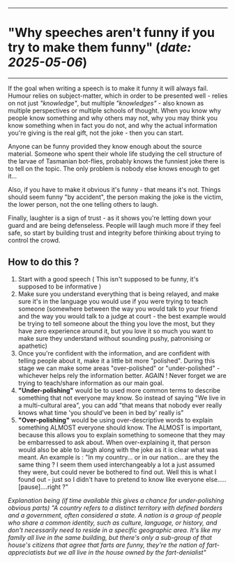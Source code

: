 ---
# "Why speeches aren't funny if you try to make them funny"           (_date: 2025-05-06_)
------

If the goal when writing a speech is to make it funny it will always fail.
Humour relies on subject-matter, which in order to be presented well - relies on not just _"knowledge"_, but multiple _"knowledges"_ - also known as multiple perspectives or multiple schools of thought.
When you know why people know something and why others may not, why you may think you know something when in fact you do not, and why the actual information you're giving is the real gift, not the joke - then you can start.

Anyone can be funny provided they know enough about the source material. Someone who spent their whole life studying the cell structure of the larvae of Tasmanian bot-flies, probably knows the funniest joke there is to tell on the topic. The only problem is nobody else knows enough to get it...

Also, if you have to make it obvious it's funny - that means it's not. Things should seem funny "by accident", the person making the joke is the victim, the lower person, not the one telling others to laugh.

Finally, laughter is a sign of trust - as it shows you're letting down your guard and are being defenseless. People will laugh much more if they feel safe, so start by building trust and integrity before thinking about trying to control the crowd.

## **How to do this ?**

1. Start with a good speech ( This isn't supposed to be funny, it's supposed to be informative )
2. Make sure you understand everything that is being relayed, and make sure it's in the language you would use if you were trying to teach someone (somewhere between the way you would talk to your friend and the way you would talk to a judge at court - the best example would be trying to tell someone about the thing you love the most, but they have zero experience around it, but you love it so much you want to make sure they understand without sounding pushy, patronising or apathetic)
3. Once you're confident with the information, and are confident with telling people about it, make it a little bit more "polished". During this stage we can make some areas "over-polished" or "under-polished" - whichever helps rely the information better. AGAIN ! Never forget we are trying to teach/share information as our main goal.
4. **"Under-polishing"** would be to used more common terms to describe something that not everyone may know. So instead of saying "We live in a multi-cultural area", you can add "that means that nobody ever really knows what time 'you should've been in bed by' really is"
5. **"Over-polishing"** would be using over-descriptive words to explain something ALMOST everyone should know. The ALMOST is important, because this allows you to explain something to someone that they may be embarressed to ask about. When over-explaining it, that person would also be able to laugh along with the joke as it is clear what was meant. An example is : "In my country... or in our nation... are they the same thing ? I seem them used interchangeably a lot a just assumed they were, but could never be bothered to find out. Well this is what I found out - just so I didn't have to pretend to know like everyone else..... [pause]....right ?"

_Explanation being (if time available this gives a chance for under-polishing obvious parts) "A country refers to a distinct territory with defined borders and a government, often considered a state. A nation is a group of people who share a common identity, such as culture, language, or history, and don't necessarily need to reside in a specific geographic area. It's like my family all live in the same building, but there's only a sub-group of that house's citizens that agree that farts are funny, they're the nation of fart-appreciatists but we all live in the house owned by the fart-denialist"_
